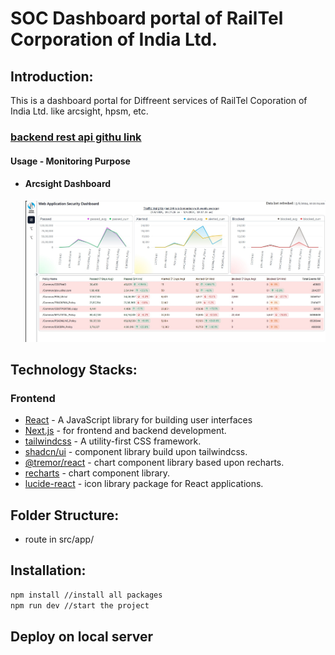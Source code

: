 # SOC Dashboard portal of RailTel Corporation of India Ltd.

## Introduction:

This is a dashboard portal for Diffreent services of RailTel Coporation of India Ltd. like arcsight, hpsm, etc.

### [backend rest api githu link](https://github.com/rezafarooque736/arcsight-dashboard-nodejs-rest-api)

#### Usage - Monitoring Purpose

- #### Arcsight Dashboard
  ![Dashborad SOC Arcsight](/public/dashboard-soc-arcsight.jpg)

## Technology Stacks:

### Frontend

- [React](https://react.dev/) - A JavaScript library for building user interfaces
- [Next.js](https://nextjs.org/) - for frontend and backend development.
- [tailwindcss](https://tailwindcss.com/) - A utility-first CSS framework.
- [shadcn/ui](https://ui.shadcn.com/) - component library build upon tailwindcss.
- [@tremor/react](https://www.tremor.so/) - chart component library based upon recharts.
- [recharts](https://recharts.org/) - chart component library.
- [lucide-react](https://ui.shadcn.com/) - icon library package for React applications.

## Folder Structure:

- route in src/app/

## Installation:

```bash
npm install //install all packages
npm run dev //start the project
```

## Deploy on local server
